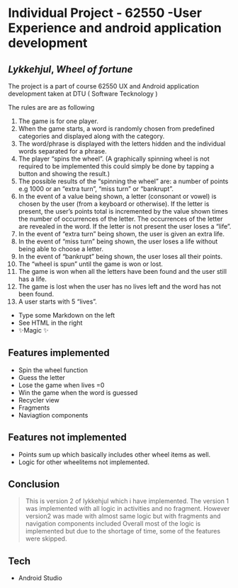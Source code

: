 # Individual Project - 62550 -User Experience and android application development
## _Lykkehjul_, _Wheel of fortune_


The project is a part of course 62550 UX and Android application development taken at DTU ( Software Tecknology )

The rules are are as following
1. The game is for one player.
2. When the game starts, a word is randomly chosen from predefined categories and displayed
   along with the category.
3. The word/phrase is displayed with the letters hidden and the individual words separated for a
   phrase.
4. The player “spins the wheel”. (A graphically spinning wheel is not required to be implemented
   this could simply be done by tapping a button and showing the result.)
5. The possible results of the “spinning the wheel” are: a number of points e.g 1000 or an “extra
   turn”, “miss turn” or “bankrupt”.
6. In the event of a value being shown, a letter (consonant or vowel) is chosen by the user (from
   a keyboard or otherwise). If the letter is present, the user’s points total is incremented by the
   value shown times the number of occurrences of the letter. The occurrences of the letter are
   revealed in the word. If the letter is not present the user loses a “life”.
7. In the event of “extra turn” being shown, the user is given an extra life.
8. In the event of “miss turn” being shown, the user loses a life without being able to choose a
   letter.
9. In the event of “bankrupt” being shown, the user loses all their points.
10. The “wheel is spun” until the game is won or lost.
11. The game is won when all the letters have been found and the user still has a life.
12. The game is lost when the user has no lives left and the word has not been found.
13. A user starts with 5 “lives”.

- Type some Markdown on the left
- See HTML in the right
- ✨Magic ✨

## Features implemented

- Spin the wheel function
- Guess the letter
- Lose the game when lives =0
- Win the game when the word is guessed
- Recycler view
- Fragments
- Naviagtion components

## Features not implemented
- Points sum up which basically includes other wheel items as well.
-  Logic for other wheelitems not implemented.

## Conclusion
> This is version 2 of lykkehjul which i have implemented.
> The version 1 was implemented with all logic in activities
> and no fragment. However version2 was made with almost same
> logic but with fragments and navigation components included
> Overall most of the logic is implemented but due to the shortage
>  of time, some of the features were skipped.

## Tech
- Android Studio 


